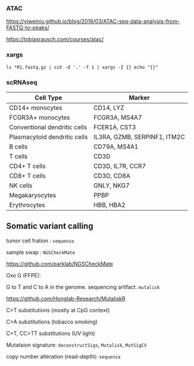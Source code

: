 ### ATAC

https://yiweiniu.github.io/blog/2019/03/ATAC-seq-data-analysis-from-FASTQ-to-peaks/

https://tobiasrausch.com/courses/atac/

### xargs

`ls *R1.fastq.gz | cut -d '.' -f 1 | xargs -I {} echo "{}"`


### scRNAseq

| Cell Type                    | Marker                       |
| ---------------------------- | ---------------------------- |
| CD14+ monocytes              | CD14, LYZ                    |
| FCGR3A+ monocytes            | FCGR3A, MS4A7                |
| Conventional dendritic cells | FCER1A, CST3                 |
| Plasmacytoid dendritic cells | IL3RA, GZMB, SERPINF1, ITM2C |
| B cells                      | CD79A, MS4A1                 |
| T cells                      | CD3D                         |
| CD4+ T cells                 | CD3D, IL7R, CCR7             |
| CD8+ T cells                 | CD3D, CD8A                   |
| NK cells                     | GNLY, NKG7                   |
| Megakaryocytes               | PPBP                         |
| Erythrocytes                 | HBB, HBA2                    |


## Somatic variant calling

tumor cell fration : `sequenza`

sample swap : `NGSCheckMate`

https://github.com/parklab/NGSCheckMate


Oxo G (FFPE):

G to T and C to A in the genome. sequencing artifact. `mutalisk`

https://github.com/Honglab-Research/MutaliskR


C>T substitutions (mostly at CpG context)

C>A substitutions (tobacco smoking)

C>T, CC>TT substitutions (UV light)

Mutataion signature: `deconstructSigs`, `Mutalisk`, `MutSigCV`

copy number alteration (read-depth): `sequenza`